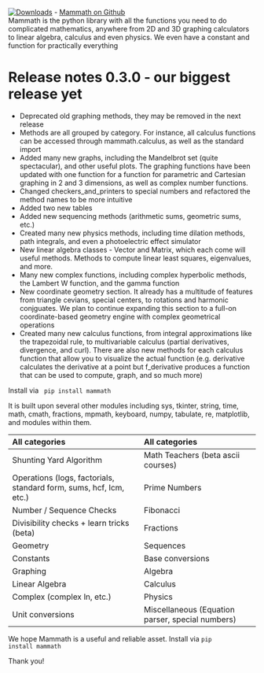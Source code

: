 [![Downloads](https://static.pepy.tech/personalized-badge/mammath?period=total&units=international_system&left_color=grey&right_color=brightgreen&left_text=Mammath%20downloads)](https://pepy.tech/project/mammath) - <a href="https://github.com/vhprogrammingorg/mammath" target="_blank">Mammath on Github</a>
<br>
Mammath is the python library with all the functions you need to do complicated mathematics, anywhere from 2D and 3D graphing calculators to linear algebra, calculus and even physics. We even have a constant and function for practically everything
<br>

<h1><b> Release notes 0.3.0 - our biggest release yet</b></h1>
<ul>
    <li>Deprecated old graphing methods, they may be removed in the next release</li>  
    <li>Methods are all grouped by category. For instance, all calculus functions can be accessed through mammath.calculus, as well as the standard import</li>  
    <li>Added many new graphs, including the Mandelbrot set (quite spectacular), and other useful plots. The graphing functions have been updated with one function for a function for parametric and Cartesian graphing in 2 and 3 dimensions, as well as complex number functions.</li>  
    <li>Changed checkers_and_printers to special numbers and refactored the method names to be more intuitive</li>  
    <li>Added two new tables</li>  
    <li>Added new sequencing methods (arithmetic sums, geometric sums, etc.)</li>  
    <li>Created many new physics methods, including time dilation methods, path integrals, and even a photoelectric effect simulator</li>  
    <li>New linear algebra classes - Vector and Matrix, which each come will useful methods. Methods to compute linear least squares, eigenvalues, and more.</li>  
    <li>Many new complex functions, including complex hyperbolic methods, the Lambert W function, and the gamma function</li>  
    <li>New coordinate geometry section. It already has a multitude of features from triangle cevians, special centers, to rotations and harmonic conjguates. We plan to continue expanding this section to a full-on coordinate-based geometry engine with complex geometrical operations</li>  
    <li>Created many new calculus functions, from integral approximations like the trapezoidal rule, to multivariable calculus (partial derivatives, divergence, and curl). There are also new methods for each calculus function that allow you to visualize the actual function (e.g. derivative calculates the derivative at a point but f_derivative produces a function that can be used to compute, graph, and so much more)</li>
</ul>

Install via <code> pip install mammath </code>

It is built upon several other modules including sys, tkinter, string, time, math, cmath, fractions, mpmath, keyboard, numpy, tabulate, re, matplotlib, and modules within them. 

| All categories                                    | All categories    |
| :----------------------------------------------- | :-------------- |
| Shunting Yard Algorithm                          | Math Teachers (beta ascii courses)   |
| Operations (logs, factorials, standard form, sums, hcf, lcm, etc.) | Prime Numbers|
| Number / Sequence Checks                         | Fibonacci        |
| Divisibility checks + learn tricks (beta)        | Fractions        |
| Geometry                                         | Sequences        |
| Constants                                         | Base conversions |
| Graphing                                         | Algebra          |
| Linear Algebra                                   | Calculus         |
| Complex (complex ln, etc.) | Physics             |
| Unit conversions    |  Miscellaneous (Equation parser, special numbers)|

We hope Mammath is a useful and reliable asset. Install via <code>pip install mammath</code>

Thank you!
